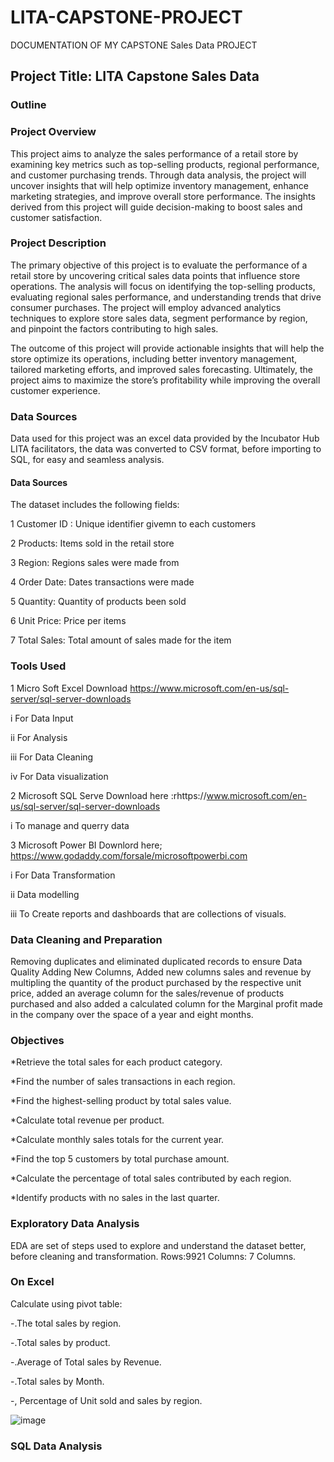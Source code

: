 # LITA-CAPSTONE-PROJECT
DOCUMENTATION OF MY CAPSTONE Sales Data PROJECT

## Project Title: LITA Capstone Sales Data

### Outline

### Project Overview
This project aims to analyze the sales performance of a retail store by examining key metrics such as top-selling products, regional performance, and customer purchasing trends. Through data analysis, the project will uncover insights that will help optimize inventory management, enhance marketing strategies, and improve overall store performance. The insights derived from this project will guide decision-making to boost sales and customer satisfaction.

### Project Description

The primary objective of this project is to evaluate the performance of a retail store by uncovering critical sales data points that influence store operations. The analysis will focus on identifying the top-selling products, evaluating regional sales performance, and understanding trends that drive consumer purchases. The project will employ advanced analytics techniques to explore store sales data, segment performance by region, and pinpoint the factors contributing to high sales.

The outcome of this project will provide actionable insights that will help the store optimize its operations, including better inventory management, tailored marketing efforts, and improved sales forecasting. Ultimately, the project aims to maximize the store’s profitability while improving the overall customer experience.

### Data Sources
Data used for this project was an excel data provided by the Incubator Hub LITA facilitators, the data was converted to CSV format, before importing to SQL, for easy and seamless analysis.

#### Data Sources

The dataset includes the following fields:

1 Customer ID : Unique identifier givemn to each customers

2 Products: Items sold in the retail store

3 Region: Regions sales were made from

4 Order Date: Dates transactions were made

5 Quantity: Quantity of products been sold

6 Unit Price: Price per items

7 Total Sales: Total amount of sales made for the item

### Tools Used
1 Micro Soft Excel Download https://www.microsoft.com/en-us/sql-server/sql-server-downloads

 i For Data Input
 
 ii For Analysis
 
iii For Data Cleaning

iv  For Data visualization

2 Microsoft SQL Serve Download here :rhttps://www.microsoft.com/en-us/sql-server/sql-server-downloads

 i To manage and querry data

3 Microsoft Power BI Downlord here; https://www.godaddy.com/forsale/microsoftpowerbi.com

 i For Data Transformation
 
ii Data modelling

iii To Create reports and dashboards that are collections of visuals.

### Data Cleaning and Preparation

Removing duplicates and eliminated duplicated records to ensure Data Quality Adding New Columns, Added new columns sales and revenue by multipling the quantity of the product purchased by the respective unit price, added an average column for the sales/revenue of products purchased and also added a calculated column for the Marginal profit made in the company over the space of a year and eight months.


### Objectives

*Retrieve the total sales for each product category.

*Find the number of sales transactions in each region.

*Find the highest-selling product by total sales value.

*Calculate total revenue per product.

*Calculate monthly sales totals for the current year.

*Find the top 5 customers by total purchase amount.

*Calculate the percentage of total sales contributed by each region.

*Identify products with no sales in the last quarter.

### Exploratory Data Analysis

EDA are set of steps used to explore and understand the dataset better, before cleaning and transformation. Rows:9921 Columns: 7 Columns.

### On Excel

Calculate using pivot table:

-.The total sales by region.

-.Total sales by product.

-.Average of Total sales by Revenue.

-.Total sales by Month.

-, Percentage of Unit sold and sales by region.


![image](https://github.com/user-attachments/assets/5d7f6132-3c7b-423b-a048-73699eda4aff)


### SQL Data Analysis


